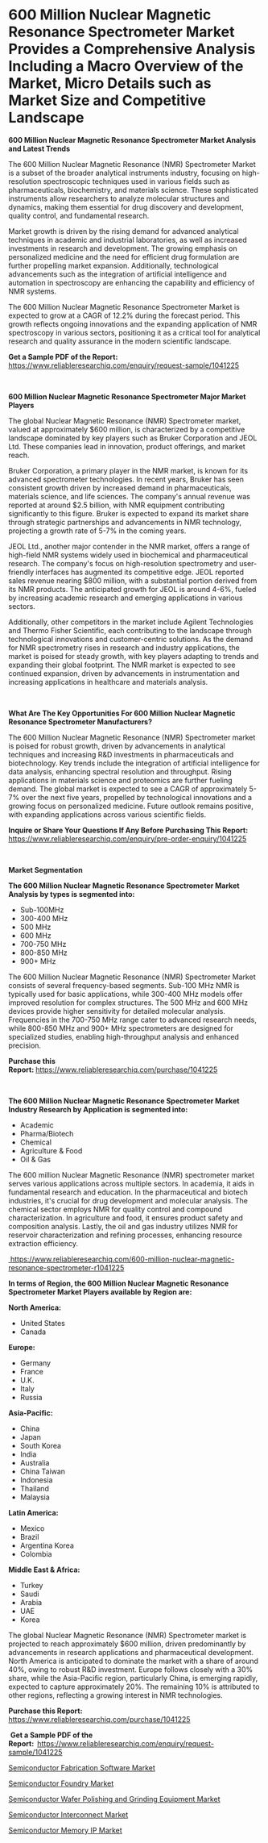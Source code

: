 <p><h1>600 Million Nuclear Magnetic Resonance Spectrometer Market Provides a Comprehensive Analysis Including a Macro Overview of the Market, Micro Details such as Market Size and Competitive Landscape</h1></p><p><strong>600 Million Nuclear Magnetic Resonance Spectrometer Market Analysis and Latest Trends</strong></p>
<p><p>The 600 Million Nuclear Magnetic Resonance (NMR) Spectrometer Market is a subset of the broader analytical instruments industry, focusing on high-resolution spectroscopic techniques used in various fields such as pharmaceuticals, biochemistry, and materials science. These sophisticated instruments allow researchers to analyze molecular structures and dynamics, making them essential for drug discovery and development, quality control, and fundamental research.</p><p>Market growth is driven by the rising demand for advanced analytical techniques in academic and industrial laboratories, as well as increased investments in research and development. The growing emphasis on personalized medicine and the need for efficient drug formulation are further propelling market expansion. Additionally, technological advancements such as the integration of artificial intelligence and automation in spectroscopy are enhancing the capability and efficiency of NMR systems.</p><p>The 600 Million Nuclear Magnetic Resonance Spectrometer Market is expected to grow at a CAGR of 12.2% during the forecast period. This growth reflects ongoing innovations and the expanding application of NMR spectroscopy in various sectors, positioning it as a critical tool for analytical research and quality assurance in the modern scientific landscape.</p></p>
<p><strong>Get a Sample PDF of the Report:&nbsp;</strong> <a href="https://www.reliableresearchiq.com/enquiry/request-sample/1041225?utm_campaign=1159&utm_medium=2&utm_source=Github&utm_content=ia&utm_term=12122024&utm_id=600-million-nuclear-magnetic-resonance-spectrometer">https://www.reliableresearchiq.com/enquiry/request-sample/1041225</a></p>
<p>&nbsp;</p>
<p><strong>600 Million Nuclear Magnetic Resonance Spectrometer Major Market Players</strong></p>
<p><p>The global Nuclear Magnetic Resonance (NMR) Spectrometer market, valued at approximately $600 million, is characterized by a competitive landscape dominated by key players such as Bruker Corporation and JEOL Ltd. These companies lead in innovation, product offerings, and market reach.</p><p>Bruker Corporation, a primary player in the NMR market, is known for its advanced spectrometer technologies. In recent years, Bruker has seen consistent growth driven by increased demand in pharmaceuticals, materials science, and life sciences. The company's annual revenue was reported at around $2.5 billion, with NMR equipment contributing significantly to this figure. Bruker is expected to expand its market share through strategic partnerships and advancements in NMR technology, projecting a growth rate of 5-7% in the coming years.</p><p>JEOL Ltd., another major contender in the NMR market, offers a range of high-field NMR systems widely used in biochemical and pharmaceutical research. The company's focus on high-resolution spectrometry and user-friendly interfaces has augmented its competitive edge. JEOL reported sales revenue nearing $800 million, with a substantial portion derived from its NMR products. The anticipated growth for JEOL is around 4-6%, fueled by increasing academic research and emerging applications in various sectors.</p><p>Additionally, other competitors in the market include Agilent Technologies and Thermo Fisher Scientific, each contributing to the landscape through technological innovations and customer-centric solutions. As the demand for NMR spectrometry rises in research and industry applications, the market is poised for steady growth, with key players adapting to trends and expanding their global footprint. The NMR market is expected to see continued expansion, driven by advancements in instrumentation and increasing applications in healthcare and materials analysis.</p></p>
<p>&nbsp;</p>
<p><strong>What Are The Key Opportunities For 600 Million Nuclear Magnetic Resonance Spectrometer Manufacturers?</strong></p>
<p><p>The 600 Million Nuclear Magnetic Resonance (NMR) Spectrometer market is poised for robust growth, driven by advancements in analytical techniques and increasing R&D investments in pharmaceuticals and biotechnology. Key trends include the integration of artificial intelligence for data analysis, enhancing spectral resolution and throughput. Rising applications in materials science and proteomics are further fueling demand. The global market is expected to see a CAGR of approximately 5-7% over the next five years, propelled by technological innovations and a growing focus on personalized medicine. Future outlook remains positive, with expanding applications across various scientific fields.</p></p>
<p><strong>Inquire or Share Your Questions If Any Before Purchasing This Report:</strong> <a href="https://www.reliableresearchiq.com/enquiry/pre-order-enquiry/1041225?utm_campaign=1159&utm_medium=2&utm_source=Github&utm_content=ia&utm_term=12122024&utm_id=600-million-nuclear-magnetic-resonance-spectrometer">https://www.reliableresearchiq.com/enquiry/pre-order-enquiry/1041225</a></p>
<p>&nbsp;</p>
<p><strong>Market Segmentation</strong></p>
<p><strong>The 600 Million Nuclear Magnetic Resonance Spectrometer Market Analysis by types is segmented into:</strong></p>
<p><ul><li>Sub-100MHz</li><li>300-400 MHz</li><li>500 MHz</li><li>600 MHz</li><li>700-750 MHz</li><li>800-850 MHz</li><li>900+ MHz</li></ul></p>
<p><p>The 600 Million Nuclear Magnetic Resonance (NMR) Spectrometer Market consists of several frequency-based segments. Sub-100 MHz NMR is typically used for basic applications, while 300-400 MHz models offer improved resolution for complex structures. The 500 MHz and 600 MHz devices provide higher sensitivity for detailed molecular analysis. Frequencies in the 700-750 MHz range cater to advanced research needs, while 800-850 MHz and 900+ MHz spectrometers are designed for specialized studies, enabling high-throughput analysis and enhanced precision.</p></p>
<p><strong>Purchase this Report:&nbsp;</strong><a href="https://www.reliableresearchiq.com/purchase/1041225?utm_campaign=1159&utm_medium=2&utm_source=Github&utm_content=ia&utm_term=12122024&utm_id=600-million-nuclear-magnetic-resonance-spectrometer">https://www.reliableresearchiq.com/purchase/1041225</a></p>
<p>&nbsp;</p>
<p><strong>The 600 Million Nuclear Magnetic Resonance Spectrometer Market Industry Research by Application is segmented into:</strong></p>
<p><ul><li>Academic</li><li>Pharma/Biotech</li><li>Chemical</li><li>Agriculture & Food</li><li>Oil & Gas</li></ul></p>
<p><p>The 600 million Nuclear Magnetic Resonance (NMR) spectrometer market serves various applications across multiple sectors. In academia, it aids in fundamental research and education. In the pharmaceutical and biotech industries, it's crucial for drug development and molecular analysis. The chemical sector employs NMR for quality control and compound characterization. In agriculture and food, it ensures product safety and composition analysis. Lastly, the oil and gas industry utilizes NMR for reservoir characterization and refining processes, enhancing resource extraction efficiency.</p></p>
<p><a href="https://www.reliableresearchiq.com/600-million-nuclear-magnetic-resonance-spectrometer-r1041225?utm_campaign=1159&utm_medium=2&utm_source=Github&utm_content=ia&utm_term=12122024&utm_id=600-million-nuclear-magnetic-resonance-spectrometer">&nbsp;https://www.reliableresearchiq.com/600-million-nuclear-magnetic-resonance-spectrometer-r1041225</a></p>
<p><strong>In terms of Region, the 600 Million Nuclear Magnetic Resonance Spectrometer Market Players available by Region are:</strong></p>
<p>
    <p> <strong> North America: </strong>
        <ul>
            <li>United States</li>
            <li>Canada</li>
        </ul>
        </p> 
    <p> <strong> Europe: </strong>
        <ul>
            <li>Germany</li>
            <li>France</li>
            <li>U.K.</li>
            <li>Italy</li>
            <li>Russia</li>
        </ul>
        </p> 
    <p> <strong> Asia-Pacific: </strong>
        <ul>
            <li>China</li>
            <li>Japan</li>
            <li>South Korea</li>
            <li>India</li>
            <li>Australia</li>
            <li>China Taiwan</li>
            <li>Indonesia</li>
            <li>Thailand</li>
            <li>Malaysia</li>
        </ul>
        </p> 
    <p> <strong> Latin America: </strong>
        <ul>
            <li>Mexico</li>
            <li>Brazil</li>
            <li>Argentina Korea</li>
            <li>Colombia</li>
        </ul>
        </p> 
    <p> <strong> Middle East & Africa: </strong>
        <ul>
            <li>Turkey</li>
            <li>Saudi</li>
            <li>Arabia</li>
            <li>UAE</li>
            <li>Korea</li>
        </ul>
    </p>
    </p>
<p><p>The global Nuclear Magnetic Resonance (NMR) Spectrometer market is projected to reach approximately $600 million, driven predominantly by advancements in research applications and pharmaceutical development. North America is anticipated to dominate the market with a share of around 40%, owing to robust R&D investment. Europe follows closely with a 30% share, while the Asia-Pacific region, particularly China, is emerging rapidly, expected to capture approximately 20%. The remaining 10% is attributed to other regions, reflecting a growing interest in NMR technologies.</p></p>
<p><strong>Purchase this Report: </strong><a href="https://www.reliableresearchiq.com/purchase/1041225?utm_campaign=1159&utm_medium=2&utm_source=Github&utm_content=ia&utm_term=12122024&utm_id=600-million-nuclear-magnetic-resonance-spectrometer">https://www.reliableresearchiq.com/purchase/1041225</a></p>
<p>&nbsp;<strong>Get a Sample PDF of the Report:&nbsp;&nbsp;</strong><a href="https://www.reliableresearchiq.com/enquiry/request-sample/1041225?utm_campaign=1159&utm_medium=2&utm_source=Github&utm_content=ia&utm_term=12122024&utm_id=600-million-nuclear-magnetic-resonance-spectrometer">https://www.reliableresearchiq.com/enquiry/request-sample/1041225</a></p>
<p><strong></strong></p>
<p><p><a href="https://www.linkedin.com/pulse/global-semiconductor-fabrication-software-market-focus-application-8k5he?utm_campaign=1159&utm_medium=2&utm_source=Github&utm_content=ia&utm_term=12122024&utm_id=600-million-nuclear-magnetic-resonance-spectrometer">Semiconductor Fabrication Software Market</a></p><p><a href="https://www.linkedin.com/pulse/impact-change-trends-global-semiconductor-foundry-market-qb2ie?utm_campaign=1159&utm_medium=2&utm_source=Github&utm_content=ia&utm_term=12122024&utm_id=600-million-nuclear-magnetic-resonance-spectrometer">Semiconductor Foundry Market</a></p><p><a href="https://www.linkedin.com/pulse/a-mkt-nova-vc8zf?utm_campaign=1159&utm_medium=2&utm_source=Github&utm_content=ia&utm_term=12122024&utm_id=600-million-nuclear-magnetic-resonance-spectrometer">Semiconductor Wafer Polishing and Grinding Equipment Market</a></p><p><a href="https://www.linkedin.com/pulse/semiconductor-interconnect-market-competitive-landscape-key-jxjye?utm_campaign=1159&utm_medium=2&utm_source=Github&utm_content=ia&utm_term=12122024&utm_id=600-million-nuclear-magnetic-resonance-spectrometer">Semiconductor Interconnect Market</a></p><p><a href="https://www.linkedin.com/pulse/a-mkt-nova-vc8zf?utm_campaign=1159&utm_medium=2&utm_source=Github&utm_content=ia&utm_term=12122024&utm_id=600-million-nuclear-magnetic-resonance-spectrometer">Semiconductor Memory IP Market</a></p></p>